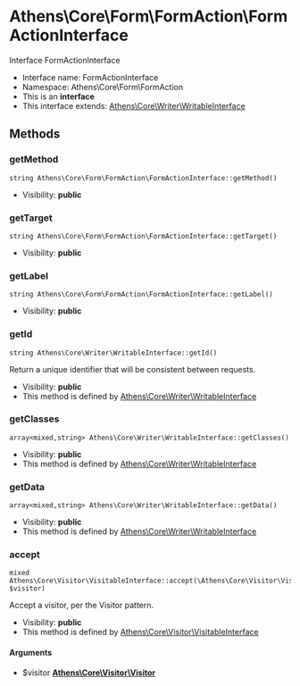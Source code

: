 Athens\Core\Form\FormAction\FormActionInterface
===============

Interface FormActionInterface




* Interface name: FormActionInterface
* Namespace: Athens\Core\Form\FormAction
* This is an **interface**
* This interface extends: [Athens\Core\Writer\WritableInterface](Athens-Core-Writer-WritableInterface.md)





Methods
-------


### getMethod

    string Athens\Core\Form\FormAction\FormActionInterface::getMethod()





* Visibility: **public**




### getTarget

    string Athens\Core\Form\FormAction\FormActionInterface::getTarget()





* Visibility: **public**




### getLabel

    string Athens\Core\Form\FormAction\FormActionInterface::getLabel()





* Visibility: **public**




### getId

    string Athens\Core\Writer\WritableInterface::getId()

Return a unique identifier that will be consistent between requests.



* Visibility: **public**
* This method is defined by [Athens\Core\Writer\WritableInterface](Athens-Core-Writer-WritableInterface.md)




### getClasses

    array<mixed,string> Athens\Core\Writer\WritableInterface::getClasses()





* Visibility: **public**
* This method is defined by [Athens\Core\Writer\WritableInterface](Athens-Core-Writer-WritableInterface.md)




### getData

    array<mixed,string> Athens\Core\Writer\WritableInterface::getData()





* Visibility: **public**
* This method is defined by [Athens\Core\Writer\WritableInterface](Athens-Core-Writer-WritableInterface.md)




### accept

    mixed Athens\Core\Visitor\VisitableInterface::accept(\Athens\Core\Visitor\Visitor $visitor)

Accept a visitor, per the Visitor pattern.



* Visibility: **public**
* This method is defined by [Athens\Core\Visitor\VisitableInterface](Athens-Core-Visitor-VisitableInterface.md)


#### Arguments
* $visitor **[Athens\Core\Visitor\Visitor](Athens-Core-Visitor-Visitor.md)**


